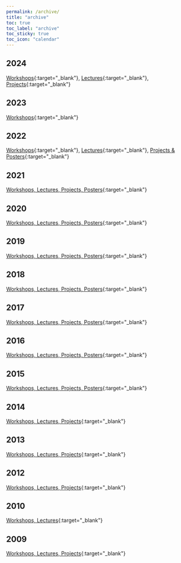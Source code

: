 ```yaml
---
permalink: /archive/
title: "archive"
toc: true
toc_label: "archive"
toc_sticky: true
toc_icon: "calendar"
---
```


## 2024
[Workshops](https://web.archive.org/web/20241013033951/https://esu-ct.conference.ubbcluj.ro/programme/#workshops*){:target="_blank"}, [Lectures](https://web.archive.org/web/20250221073017/https://esu-ct.conference.ubbcluj.ro/lectures/){:target="_blank"}, [Projects](https://web.archive.org/web/20240909091007/https://esu-ct.conference.ubbcluj.ro/project-presentations/){:target="_blank"}

## 2023
[Workshops](https://web.archive.org/web/20230829114737/https://digihubb.centre.ubbcluj.ro/workshops/){:target="_blank"}

## 2022
[Workshops](https://web.archive.org/web/20220808160733/https://esu.fdhl.info/workshops/){:target="_blank"}, [Lectures](https://web.archive.org/web/20250207110927/https://esu.fdhl.info/lectures-2/){:target="_blank"}, [Projects & Posters](https://web.archive.org/web/20240328000000*/https://esu.fdhl.info/projects-posters/){:target="_blank"}

## 2021
[Workshops, Lectures, Projects, Posters](https://web.archive.org/web/20231127082322/https://esu.fdhl.info/2021-3/){:target="_blank"}

## 2020
[Workshops, Lectures, Projects, Posters](https://web.archive.org/web/20231127082323/https://esu.fdhl.info/2020-2/){:target="_blank"}

## 2019
[Workshops, Lectures, Projects, Posters](https://web.archive.org/web/20231127082324/https://esu.fdhl.info/2019-2/){:target="_blank"}

## 2018
[Workshops, Lectures, Projects, Posters](https://web.archive.org/web/20231127082326/https://esu.fdhl.info/2018-2/){:target="_blank"}

## 2017
[Workshops, Lectures, Projects, Posters](https://web.archive.org/web/20231127082322/https://esu.fdhl.info/2017-2/){:target="_blank"}

## 2016
[Workshops, Lectures, Projects, Posters](https://web.archive.org/web/20250210185544/https://esu.fdhl.info/2016-2/){:target="_blank"}

## 2015
[Workshops, Lectures, Projects, Posters](https://web.archive.org/web/20231127082322/https://esu.fdhl.info/2015-2/){:target="_blank"}


## 2014
[Workshops, Lectures, Projects](https://web.archive.org/web/20231127082318/https://esu.fdhl.info/2014-2/){:target="_blank"}


## 2013
[Workshops, Lectures, Projects](https://web.archive.org/web/20231127082317/https://esu.fdhl.info/2013-2/){:target="_blank"}

## 2012
[Workshops, Lectures, Projects](https://web.archive.org/web/20231127082317/https://esu.fdhl.info/2012-2/){:target="_blank"}

## 2010
[Workshops, Lectures](https://web.archive.org/web/20250215173555/https://esu.fdhl.info/2010-2/){:target="_blank"}

## 2009
[Workshops, Lectures, Projects](https://web.archive.org/web/20250214141158/https://esu.fdhl.info/2009-2/){:target="_blank"}